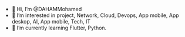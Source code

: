 - 👋 Hi, I’m @DAHAMMohamed
- 👀 I’m interested in project, Network, Cloud, Devops, App mobile, App deskop, AI, App mobile, Tech, IT
- 🌱 I’m currently learning Flutter, Python.

<!---
DAHAMMohamed/DAHAMMohamed is a ✨ special ✨ repository because its `README.md` (this file) appears on your GitHub profile.
You can click the Preview link to take a look at your changes.
--->
